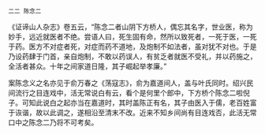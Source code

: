     二二 陈念二 

   《证谛山人杂志》卷五云，“陈念二者山阴下方桥人，偶忘其名字，世业医，称为妙手，远近就医者不绝。尝语人曰，死生固有命，然所以致死者，一死于医，一死于药。医方不对症者死，对症而药不道地，及炮制不如法者，虽对犹不对也。于是乃设药肆于门首，亲自炮制，不敢以药误人，有贫乏者就医不受礼，并以药施之，全活者甚众。十年之间家道日隆，其子崛起举孝廉。”

   案陈念义之名亦见于俞万春之《荡寇志》，俞为嘉道间人，盖与叶氏同时。绍兴民间流行之目连戏中，活无常说白有云，看个是何里个郎中，下方桥个陈念二啦倪子。可知此说白之起亦当在嘉道时，其时盖陈正有名，其子由医入于儒，老百姓富于诙谐，故以此调之，遂相沿至清末不改。近来不知乡间尚有目连戏否，此活无常口中之陈念二乃将不可考矣。

